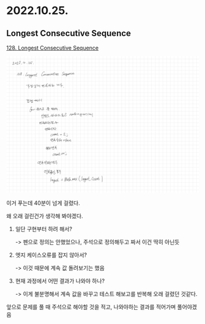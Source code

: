 # 2022.10.25.

## Longest Consecutive Sequence

[128. Longest Consecutive Sequence](https://leetcode.com/problems/longest-consecutive-sequence)

![](TIL-75.jpg)

이거 푸는데 40분이 넘게 걸렸다.

왜 오래 걸린건가 생각해 봐야겠다.

1. 일단 구현부터 하려 해서?

   -> 펜으로 정의는 안했었으나, 주석으로 정의해두고 짜서 이건 딱히 아닌듯

2. 엣지 케이스오류를 잡지 않아서?

   -> 이것 때문에 계속 값 돌려보기는 했음

3. 현재 과정에서 어떤 결과가 나와야 하나?

   -> 이게 불분명해서 계속 값을 바꾸고 테스트 해보고를 반복해 오래 걸렸던 것같다.

앞으로 문제를 풀 때 주석으로 해야할 것을 적고, 나와야하는 결과를 적어가며 풀어야겠음
